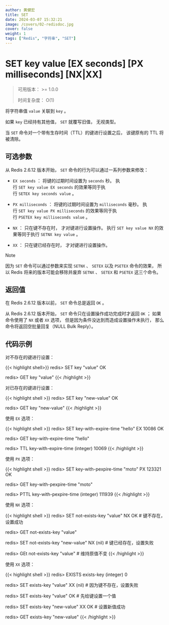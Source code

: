 ```yaml
---
author: 黄健宏
title: SET
date: 2024-03-07 15:32:21
image: /covers/02-redisdoc.jpg
cover: false
weight: 1
tags: ["Redis", "字符串", "SET"]
---
```


# SET key value [EX seconds] [PX milliseconds] [NX|XX]

> 可用版本： >= 1.0.0
> 
> 时间复杂度： O(1)

将字符串值 `value` 关联到 `key` 。

如果 `key` 已经持有其他值， `SET` 就覆写旧值， 无视类型。

当 `SET` 命令对一个带有生存时间（TTL）的键进行设置之后， 该键原有的 TTL 将被清除。

## 可选参数

从 Redis 2.6.12 版本开始， `SET` 命令的行为可以通过一系列参数来修改：

- `EX seconds` ： 将键的过期时间设置为 `seconds` 秒。 执行 `SET key value EX seconds` 的效果等同于执行 `SETEX key seconds value` 。
    
- `PX milliseconds` ： 将键的过期时间设置为 `milliseconds` 毫秒。 执行 `SET key value PX milliseconds` 的效果等同于执行 `PSETEX key milliseconds value` 。
    
- `NX` ： 只在键不存在时， 才对键进行设置操作。 执行 `SET key value NX` 的效果等同于执行 `SETNX key value` 。
    
- `XX` ： 只在键已经存在时， 才对键进行设置操作。

Note

因为 `SET` 命令可以通过参数来实现 `SETNX` 、 `SETEX` 以及 `PSETEX` 命令的效果， 所以 Redis 将来的版本可能会移除并废弃 `SETNX` 、 `SETEX` 和 `PSETEX` 这三个命令。

## 返回值

在 Redis 2.6.12 版本以前， `SET` 命令总是返回 `OK` 。

从 Redis 2.6.12 版本开始， `SET` 命令只在设置操作成功完成时才返回 `OK` ； 如果命令使用了 `NX` 或者 `XX` 选项， 但是因为条件没达到而造成设置操作未执行， 那么命令将返回空批量回复（NULL Bulk Reply）。

## 代码示例

对不存在的键进行设置：

{{< highlight shell>}}
redis> SET key "value"
OK

redis> GET key
"value"
{{< /highlight >}}


对已存在的键进行设置：

{{< highlight shell >}}
redis> SET key "new-value"
OK

redis> GET key
"new-value"
{{< /highlight >}}

使用 `EX` 选项：

{{< highlight shell >}}
redis> SET key-with-expire-time "hello" EX 10086
OK

redis> GET key-with-expire-time
"hello"

redis> TTL key-with-expire-time
(integer) 10069
{{< /highlight >}}

使用 `PX` 选项：

{{< highlight shell >}}
redis> SET key-with-pexpire-time "moto" PX 123321
OK

redis> GET key-with-pexpire-time
"moto"

redis> PTTL key-with-pexpire-time
(integer) 111939
{{< /highlight >}}

使用 `NX` 选项：

{{< highlight shell >}}
redis> SET not-exists-key "value" NX
OK      # 键不存在，设置成功

redis> GET not-exists-key
"value"

redis> SET not-exists-key "new-value" NX
(nil)   # 键已经存在，设置失败

redis> GEt not-exists-key
"value" # 维持原值不变
{{< /highlight >}}

使用 `XX` 选项：

{{< highlight shell >}}
redis> EXISTS exists-key
(integer) 0

redis> SET exists-key "value" XX
(nil)   # 因为键不存在，设置失败

redis> SET exists-key "value"
OK      # 先给键设置一个值

redis> SET exists-key "new-value" XX
OK      # 设置新值成功

redis> GET exists-key
"new-value"
{{< /highlight >}}
